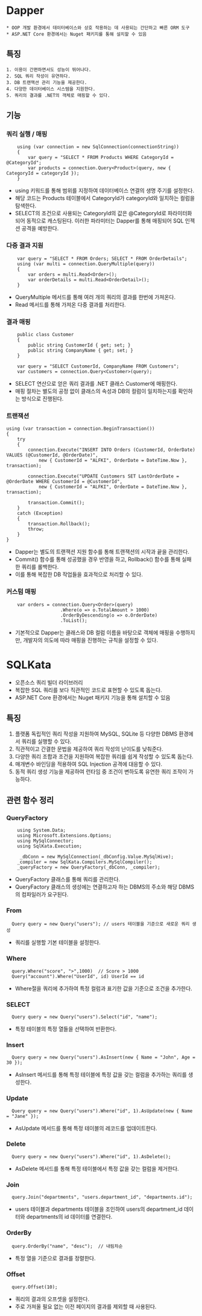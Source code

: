 # Dapper
    * OOP 개발 환경에서 데이터베이스와 상호 작용하는 데 사용되는 간단하고 빠른 ORM 도구
    * ASP.NET Core 환경에서는 Nuget 패키지를 통해 설치할 수 있음

## 특징
    1. 이용이 간편하면서도 성능이 뛰어나다.
    2. SQL 쿼리 작성이 유연하다.
    3. DB 트랜잭션 관리 기능을 제공한다.
    4. 다양한 데이터베이스 시스템을 지원한다.
    5. 쿼리의 결과를 .NET의 객체로 매핑할 수 있다.

## 기능

### 쿼리 실행 / 매핑
 ``` example
     using (var connection = new SqlConnection(connectionString))
     {
         var query = "SELECT * FROM Products WHERE CategoryId = @CategoryId";
         var products = connection.Query<Product>(query, new { CategoryId = categoryId });
     }     
 ```
 * using 키워드를 통해 범위를 지정하여 데이터베이스 연결의 생명 주기를 설정한다.
 * 해당 코드는 Products 테이블에서 CategoryId가 categoryId와 일치하는 컬럼을 탐색한다.
 * SELECT의 조건으로 사용되는 CategoryId의 값은 @CategoryId로 파라미터화되어 동적으로 캐스팅된다. 이러한 파라미터는 Dapper를 통해 매핑되어 SQL 인젝션 공격을 예방한다.

### 다중 결과 지원
 ``` example
     var query = "SELECT * FROM Orders; SELECT * FROM OrderDetails";
     using (var multi = connection.QueryMultiple(query))
     {
         var orders = multi.Read<Order>();
         var orderDetails = multi.Read<OrderDetail>();
     }
 ```
 * QueryMultiple 메서드를 통해 여러 개의 쿼리의 결과를 한번에 가져온다.
 * Read 메서드를 통해 가져온 다중 결과를 처리한다.

### 결과 매핑
 ``` example
     public class Customer
     {
         public string CustomerId { get; set; }
         public string CompanyName { get; set; }
     }

     var query = "SELECT CustomerId, CompanyName FROM Customers";
     var customers = connection.Query<Customer>(query);
 ```
 * SELECT 연산으로 얻은 쿼리 결과를 .NET 클래스 Customer에 매핑한다.
 * 매핑 절차는 별도의 공정 없이 클래스의 속성과 DB의 컬럼이 일치하는지를 확인하는 방식으로 진행된다.

### 트랜잭션
 ``` example
 using (var transaction = connection.BeginTransaction())
 {
     try
     {
         connection.Execute("INSERT INTO Orders (CustomerId, OrderDate) VALUES (@CustomerId, @OrderDate)",
             new { CustomerId = "ALFKI", OrderDate = DateTime.Now }, transaction);

         connection.Execute("UPDATE Customers SET LastOrderDate = @OrderDate WHERE CustomerId = @CustomerId",
             new { CustomerId = "ALFKI", OrderDate = DateTime.Now }, transaction);

         transaction.Commit();
     }
     catch (Exception)
     {
         transaction.Rollback();
         throw;
     }
 }
 ``` 
 * Dapper는 별도의 트랜잭션 지원 함수를 통해 트랜잭션의 시작과 끝을 관리한다.
 * Commit() 함수를 통해 성공했을 경우 반영을 하고, Rollback() 함수를 통해 실패한 쿼리를 롤백한다.
 * 이를 통해 복잡한 DB 작업들을 효과적으로 처리할 수 있다.

### 커스텀 매핑
 ``` example
     var orders = connection.Query<Order>(query)
                     .Where(o => o.TotalAmount > 1000)
                     .OrderByDescending(o => o.OrderDate)
                     .ToList();
 ```
 * 기본적으로 Dapper는 클래스와 DB 컬럼 이름을 바탕으로 객체에 매핑을 수행하지만, 개발자의 의도에 따라 매핑을 진행하는 규칙을 설정할 수 있다.
    

# SQLKata
  * 오픈소스 쿼리 빌더 라이브러리
  * 복잡한 SQL 쿼리를 보다 직관적인 코드로 표현할 수 있도록 돕는다.
  * ASP.NET Core 환경에서는 Nuget 패키지 기능을 통해 설치할 수 있음

## 특징
  1. 플랫폼 독립적인 쿼리 작성을 지원하여 MySQL, SQLite 등 다양한 DBMS 환경에서 쿼리를 실행할 수 있다.
  2. 직관적이고 간결한 문법을 제공하여 쿼리 작성의 난이도를 낮춰준다.
  3. 다양한 쿼리 조합과 조건을 지원하여 복잡한 쿼리를 쉽게 작성할 수 있도록 돕는다.
  4. 매개변수 바인딩을 적용하여 SQL Injection 공격에 대응할 수 있다.
  5. 동적 쿼리 생성 기능을 제공하여 런타임 중 조건이 변하도록 유연한 쿼리 조작이 가능하다.
  

## 관련 함수 정리
### QueryFactory 
``` example
    using System.Data;
    using Microsoft.Extensions.Options;
    using MySqlConnector;
    using SqlKata.Execution;

     _dbConn = new MySqlConnection(_dbConfig.Value.MySqlHive);
    _compiler = new SqlKata.Compilers.MySqlCompiler();
    _queryFactory = new QueryFactory(_dbConn, _compiler);
```
  - QueryFactory 클래스를 통해 쿼리를 관리한다.
  - QueryFactory 클래스의 생성에는 연결하고자 하는 DBMS의 주소와 해당 DBMS의 컴파일러가 요구된다.

### From
  ``` example
    Query query = new Query("users"); // users 테이블을 기준으로 새로운 쿼리 생성
  ```
  - 쿼리를 실행할 기본 테이블을 설정한다.
### Where
  ``` example
    query.Where("score", ">",1000)  // Score > 1000
    Query("account").Where("UserId", id) UserId == id
  ```
  - Where절을 쿼리에 추가하여 특정 컬럼과 표기한 값을 기준으로 조건을 추가한다.

### SELECT
  ``` example
    Query query = new Query("users").Select("id", "name");
  ```
  - 특정 테이블의 특정 열들을 선택하여 반환한다.

### Insert
  ``` example
    Query query = new Query("users").AsInsert(new { Name = "John", Age = 30 });
  ```
  - AsInsert 메서드를 통해 특정 테이블에 특정 값을 갖는 컬럼을 추가하는 쿼리를 생성한다.

### Update
  ``` example
    Query query = new Query("users").Where("id", 1).AsUpdate(new { Name = "Jane" });
  ```
  - AsUpdate 메서드를 통해 특정 테이블의 레코드를 업데이트한다.

### Delete
  ``` example
    Query query = new Query("users").Where("id", 1).AsDelete();
  ```
  - AsDelete 메서드를 통해 특정 테이블에서 특정 값을 갖는 컬럼을 제거한다.

### Join
  ``` example
    query.Join("departments", "users.department_id", "departments.id");
  ```
  - users 테이블과 departments 테이블을 조인하여 users의 department_id 데이터와 departments의 id 데이터를 연결한다.

### OrderBy
  ``` example
    query.OrderBy("name", "desc");  // 내림차순
  ```
  - 특정 열을 기준으로 결과를 정렬한다.

### Offset
  ``` example
    query.Offset(10);
  ```
  - 쿼리의 결과의 오프셋을 설정한다.
  - 주로 가져올 필요 없는 이전 페이지의 결과를 제외할 때 사용된다.


